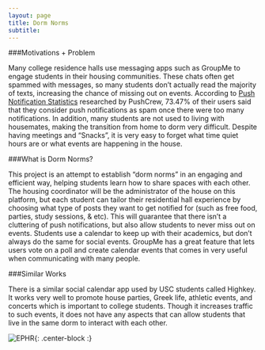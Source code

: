 ```yaml
---
layout: page
title: Dorm Norms
subtitle: 
---
```


###Motivations + Problem

Many college residence halls use messaging apps such as GroupMe to engage students in their housing communities. 
These chats often get spammed with messages, so many students don’t actually read the majority of texts, increasing 
the chance of missing out on events. According to [Push Notification Statistics](https://www.businessofapps.com/marketplace/push-notifications/research/push-notifications-statistics/)
researched by PushCrew, 73.47% of their 
users said that they consider push notifications as spam once there were too many notifications. In addition, many 
students are not used to living with housemates, making the transition from home to dorm very difficult. Despite having
meetings and “Snacks”, it is very easy to forget what time quiet hours are or what events are happening in the house. 

###What is Dorm Norms? 

This project is an attempt to establish “dorm norms” in an engaging and efficient way, helping 
students learn how to share spaces with each other. The housing coordinator will be the administrator of the 
house on this platform, but each student can tailor their residential hall experience by choosing what type of 
posts they want to get notified for (such as free food, parties, study sessions, & etc). This will guarantee that 
there isn’t a cluttering of push notifications, but also allow students to never miss out on events. Students 
use a calendar to keep up with their academics, but don’t always do the same for social events. GroupMe has a great 
feature that lets users vote on a poll and create calendar events that comes in very useful when communicating with 
many people. 

###Similar Works


There is a similar social calendar app used by USC students called Highkey. 
It works very well to promote house parties, Greek life, athletic events, and concerts which is 
important to college students. Though it increases traffic to such events, it does not have any aspects that 
can allow students that live in the same dorm to interact with each other. 


![EPHR]({{site.baseurl}}/img/ephr.png){: .center-block :}


